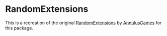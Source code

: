 # RandomExtensions
This is a recreation of the original [RandomExtensions](https://github.com/AnnulusGames/RandomExtensions) by [AnnulusGames](https://github.com/AnnulusGames) for this package.
